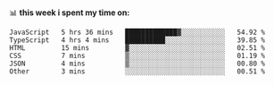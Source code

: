 📊 **this week i spent my time on:**
<!--START_SECTION:waka-->

```text
JavaScript   5 hrs 36 mins   █████████████▓░░░░░░░░░░░   54.92 %
TypeScript   4 hrs 4 mins    ██████████░░░░░░░░░░░░░░░   39.85 %
HTML         15 mins         ▓░░░░░░░░░░░░░░░░░░░░░░░░   02.51 %
CSS          7 mins          ▒░░░░░░░░░░░░░░░░░░░░░░░░   01.19 %
JSON         4 mins          ▒░░░░░░░░░░░░░░░░░░░░░░░░   00.80 %
Other        3 mins          ░░░░░░░░░░░░░░░░░░░░░░░░░   00.51 %
```

<!--END_SECTION:waka-->
